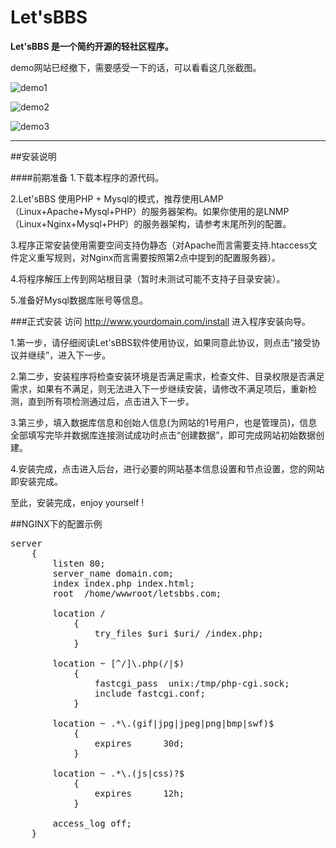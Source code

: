 Let'sBBS
=======

**Let'sBBS 是一个简约开源的轻社区程序。**

demo网站已经撤下，需要感受一下的话，可以看看这几张截图。

![demo1](demo1.png)

![demo2](demo2.png)

![demo3](demo3.png)

-----------------

##安装说明

####前期准备
1.下载本程序的源代码。

2.Let'sBBS 使用PHP + Mysql的模式，推荐使用LAMP（Linux+Apache+Mysql+PHP）的服务器架构。如果你使用的是LNMP（Linux+Nginx+Mysql+PHP）的服务器架构，请参考末尾所列的配置。

3.程序正常安装使用需要空间支持伪静态（对Apache而言需要支持.htaccess文件定义重写规则，对Nginx而言需要按照第2点中提到的配置服务器）。

4.将程序解压上传到网站根目录（暂时未测试可能不支持子目录安装）。

5.准备好Mysql数据库账号等信息。

###正式安装
访问 http://www.yourdomain.com/install 进入程序安装向导。

1.第一步，请仔细阅读Let'sBBS软件使用协议，如果同意此协议，则点击“接受协议并继续”，进入下一步。

2.第二步，安装程序将检查安装环境是否满足需求，检查文件、目录权限是否满足需求，如果有不满足，则无法进入下一步继续安装，请修改不满足项后，重新检测，直到所有项检测通过后，点击进入下一步。

3.第三步，填入数据库信息和创始人信息(为网站的1号用户，也是管理员)，信息全部填写完毕并数据库连接测试成功时点击“创建数据”，即可完成网站初始数据创建。

4.安装完成，点击进入后台，进行必要的网站基本信息设置和节点设置，您的网站即安装完成。

至此，安装完成，enjoy yourself !

##NGINX下的配置示例
<pre>
server
	{
		listen 80;
		server_name domain.com;
		index index.php index.html;
		root  /home/wwwroot/letsbbs.com;

		location /
			{
				try_files $uri $uri/ /index.php;
			}

		location ~ [^/]\.php(/|$)
			{
				fastcgi_pass  unix:/tmp/php-cgi.sock;
				include fastcgi.conf;
			}

		location ~ .*\.(gif|jpg|jpeg|png|bmp|swf)$
			{
				expires      30d;
			}

		location ~ .*\.(js|css)?$
			{
				expires      12h;
			}

		access_log off;
	}
</pre>
